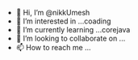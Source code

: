 - 👋 Hi, I’m @nikkUmesh
- 👀 I’m interested in ...coading
- 🌱 I’m currently learning ...corejava
- 💞️ I’m looking to collaborate on ...
- 📫 How to reach me ...

<!---
nikkUmesh/nikkUmesh is a ✨ special ✨ repository because its `README.md` (this file) appears on your GitHub profile.
You can click the Preview link to take a look at your changes.
--->
